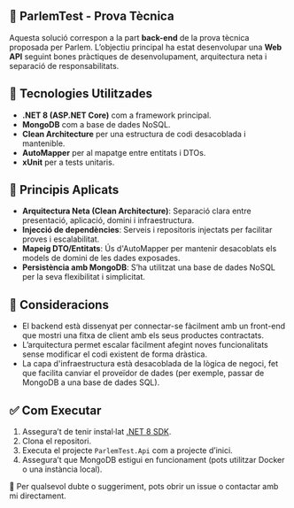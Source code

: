 ## 🧪 ParlemTest - Prova Tècnica

Aquesta solució correspon a la part **back-end** de la prova tècnica proposada per Parlem. L’objectiu principal ha estat desenvolupar una **Web API** seguint bones pràctiques de desenvolupament, arquitectura neta i separació de responsabilitats.


## 🔧 Tecnologies Utilitzades

- **.NET 8 (ASP.NET Core)** com a framework principal.
- **MongoDB** com a base de dades NoSQL.
- **Clean Architecture** per una estructura de codi desacoblada i mantenible.
- **AutoMapper** per al mapatge entre entitats i DTOs.
- **xUnit** per a tests unitaris.
  

## 🧠 Principis Aplicats

- **Arquitectura Neta (Clean Architecture)**: Separació clara entre presentació, aplicació, domini i infraestructura.
- **Injecció de dependències**: Serveis i repositoris injectats per facilitar proves i escalabilitat.
- **Mapeig DTO/Entitats**: Ús d'AutoMapper per mantenir desacoblats els models de domini de les dades exposades.
- **Persistència amb MongoDB**: S’ha utilitzat una base de dades NoSQL per la seva flexibilitat i simplicitat.
  

## 📌 Consideracions

- El backend està dissenyat per connectar-se fàcilment amb un front-end que mostri una fitxa de client amb els seus productes contractats.
- L’arquitectura permet escalar fàcilment afegint noves funcionalitats sense modificar el codi existent de forma dràstica.
- La capa d'infraestructura està desacoblada de la lògica de negoci, fet que facilita canviar el proveïdor de dades (per exemple, passar de MongoDB a una base de dades SQL).


## ✅ Com Executar

1. Assegura’t de tenir instal·lat [.NET 8 SDK](https://dotnet.microsoft.com/en-us/download/dotnet/8.0).
2. Clona el repositori.
3. Executa el projecte `ParlemTest.Api` com a projecte d’inici.
4. Assegura’t que MongoDB estigui en funcionament (pots utilitzar Docker o una instància local).


💬 Per qualsevol dubte o suggeriment, pots obrir un issue o contactar amb mi directament.
